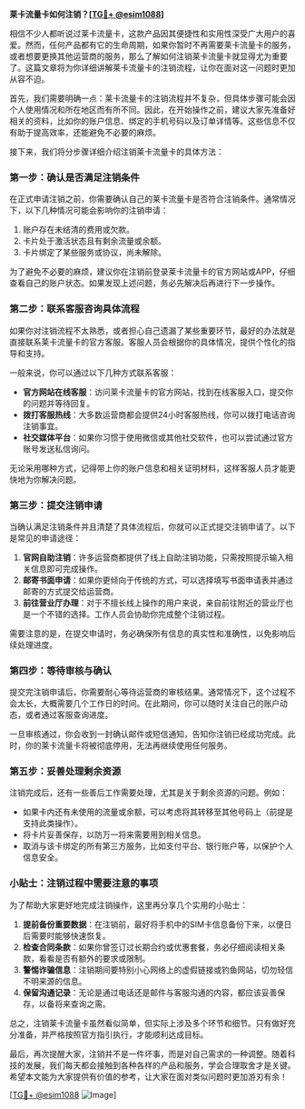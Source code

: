 **莱卡流量卡如何注销？[[TG💪+ @esim1088](https://t.me/s/esim1088)]**

相信不少人都听说过莱卡流量卡，这款产品因其便捷性和实用性深受广大用户的喜爱。然而，任何产品都有它的生命周期，如果你暂时不再需要莱卡流量卡的服务，或者想要更换其他运营商的服务，那么了解如何注销莱卡流量卡就显得尤为重要了。这篇文章将为你详细讲解莱卡流量卡的注销流程，让你在面对这一问题时更加从容不迫。

首先，我们需要明确一点：莱卡流量卡的注销流程并不复杂，但具体步骤可能会因个人使用情况和所在地区而有所不同。因此，在开始操作之前，建议大家先准备好相关的资料，比如你的账户信息、绑定的手机号码以及订单详情等。这些信息不仅有助于提高效率，还能避免不必要的麻烦。

接下来，我们将分步骤详细介绍注销莱卡流量卡的具体方法：

### **第一步：确认是否满足注销条件**
在正式申请注销之前，你需要确认自己的莱卡流量卡是否符合注销条件。通常情况下，以下几种情况可能会影响你的注销申请：
1. 账户存在未结清的费用或欠款。
2. 卡片处于激活状态且有剩余流量或余额。
3. 卡片绑定了某些服务或协议，尚未解除。

为了避免不必要的麻烦，建议你在注销前登录莱卡流量卡的官方网站或APP，仔细查看自己的账户状态。如果发现上述问题，务必先解决后再进行下一步操作。

### **第二步：联系客服咨询具体流程**
如果你对注销流程不太熟悉，或者担心自己遗漏了某些重要环节，最好的办法就是直接联系莱卡流量卡的官方客服。客服人员会根据你的具体情况，提供个性化的指导和支持。

一般来说，你可以通过以下几种方式联系客服：
- **官方网站在线客服**：访问莱卡流量卡的官方网站，找到在线客服入口，提交你的问题并等待回复。
- **拨打客服热线**：大多数运营商都会提供24小时客服热线，你可以拨打电话咨询注销事宜。
- **社交媒体平台**：如果你习惯于使用微信或其他社交软件，也可以尝试通过官方账号发送私信询问。

无论采用哪种方式，记得带上你的账户信息和相关证明材料，这样客服人员才能更快地为你解决问题。

### **第三步：提交注销申请**
当确认满足注销条件并且清楚了具体流程后，你就可以正式提交注销申请了。以下是常见的申请途径：
1. **官网自助注销**：许多运营商都提供了线上自助注销功能，只需按照提示输入相关信息即可完成操作。
2. **邮寄书面申请**：如果你更倾向于传统的方式，可以选择填写书面申请表并通过邮寄的方式提交给运营商。
3. **前往营业厅办理**：对于不擅长线上操作的用户来说，亲自前往附近的营业厅也是一个不错的选择。工作人员会协助你完成整个注销过程。

需要注意的是，在提交申请时，务必确保所有信息的真实性和准确性，以免影响后续处理进度。

### **第四步：等待审核与确认**
提交完注销申请后，你需要耐心等待运营商的审核结果。通常情况下，这个过程不会太长，大概需要几个工作日的时间。在此期间，你可以随时关注自己的账户动态，或者通过客服查询进度。

一旦审核通过，你会收到一封确认邮件或短信通知，告知你注销已经成功完成。此时，你的莱卡流量卡将被彻底停用，无法再继续使用任何服务。

### **第五步：妥善处理剩余资源**
注销完成后，还有一些善后工作需要处理，尤其是关于剩余资源的问题。例如：
- 如果卡内还有未使用的流量或余额，可以考虑将其转移至其他号码上（前提是支持此类操作）。
- 将卡片妥善保存，以防万一将来需要用到相关信息。
- 取消与该卡绑定的所有第三方服务，比如支付平台、银行账户等，以保护个人信息安全。

### **小贴士：注销过程中需要注意的事项**
为了帮助大家更好地完成注销操作，这里再分享几个实用的小贴士：
1. **提前备份重要数据**：在注销前，最好将手机中的SIM卡信息备份下来，以便日后需要时能够快速恢复。
2. **检查合同条款**：如果你曾签订过长期合约或优惠套餐，务必仔细阅读相关条款，看看是否有额外的要求或限制。
3. **警惕诈骗信息**：注销期间要特别小心网络上的虚假链接或钓鱼网站，切勿轻信不明来源的信息。
4. **保留沟通记录**：无论是通过电话还是邮件与客服沟通的内容，都应该妥善保存，以备将来查询之需。

总之，注销莱卡流量卡虽然看似简单，但实际上涉及多个环节和细节。只有做好充分准备，并严格按照官方指引执行，才能顺利达成目标。

最后，再次提醒大家，注销并不是一件坏事，而是对自己需求的一种调整。随着科技的发展，我们每天都会接触到各种各样的产品和服务，学会合理取舍才是关键。希望本文能为大家提供有价值的参考，让大家在面对类似问题时更加游刃有余！

[[TG💪+ @esim1088](https://t.me/s/esim1088) ![Image](https://i.postimg.cc/4NQfJmqS/Snipaste-2025-05-13-00-14-12.png)]
